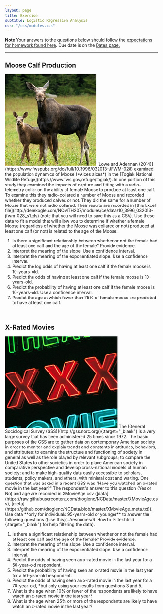```yaml
---
layout: page
title: Exercise
subtitle: Logistic Regression Analysis
css: "/css/modules.css"
---
```


<div class="alert alert-warning">
  <strong>Note</strong> Your answers to the questions below should follow the <a href="../../resources/hwformat" target="_blank">expectations for homework found here</a>. Due date is on the <a href="../../resources/Dates-Current" target="_blank">Dates page.</a>
</div>

----

## Moose Calf Production
<img src="../zimgs/MooseCalf.jpg" alt="Decoration" class="img-right">
[Lowe and Aderman (2014)](https://www.fwspubs.org/doi/full/10.3996/032013-JFWM-028) examined the population dynamics of Moose (*Alces alces*) in the [Togiak National Wildlife Refuge](https://www.fws.gov/refuge/togiak/). In one portion of this study they examined the impacts of capture and fitting with a radio-telemetry collar on the ability of female Moose to produce at least one calf. To examine this they radio-collared a number of Moose and recorded whether they produced calves or not. They did the same for a number of Moose that were not radio collared. Their results are recorded in [this Excel file](http://derekogle.com/NCMTH207/modules/ce/data/10_3996_032013-jfwm-028_s1.xls) (note that you will need to save this as a CSV). Use these data to fit a model that will allow you to determine if whether a female Moose (regardless of whether the Moose was collared or not) produced at least one calf (or not) is related to the age of the Moose.

1. Is there a significant relationship between whether or not the female had at least one calf and the age of the female? Provide evidence.
1. Interpret the meaning of the slope. Use a confidence interval.
1. Interpret the meaning of the exponentiated slope. Use a confidence interval.
1. Predict the log odds of having at least one calf if the female moose is 10-years-old.
1. Predict the odds of having at least one calf if the female moose is 10-years-old.
1. Predict the probability of having at least one calf if the female moose is 10-years-old. Use a confidence interval.
1. Predict the age at which fewer than 75% of female moose are predicted to have at least one calf.

&nbsp;

## X-Rated Movies
<img src="../zimgs/x-rate-movie.jpg" alt="X-rated Movie" class="img-right">
The [General Sociological Survey (GSS)](http://gss.norc.org/){:target="_blank"} is a very large survey that has been administered 25 times since 1972. The basic purposes of the GSS are to gather data on contemporary American society in order to monitor and explain trends and constants in attitudes, behaviors, and attributes; to examine the structure and functioning of society in general as well as the role played by relevant subgroups; to compare the United States to other societies in order to place American society in comparative perspective and develop cross-national models of human society; and to make high-quality data easily accessible to scholars, students, policy makers, and others, with minimal cost and waiting.  One question that was asked in a recent GSS was "Have you watched an x-rated movie in the last year?" The respondent's answer to this question (Yes or No) and age are recorded in XMovieAge.csv ([data](https://raw.githubusercontent.com/droglenc/NCData/master/XMovieAge.csv), [meta](https://github.com/droglenc/NCData/blob/master/XMovieAge_meta.txt)). Use data **only for individuals 95-years-old or younger** to answer the following questions ([use this](../resources/R_HowTo_Filter.html){:target="_blank"} for help filtering the data).

1. Is there a significant relationship between whether or not the female had at least one calf and the age of the female? Provide evidence.
1. Interpret the meaning of the slope. Use a confidence interval.
1. Interpret the meaning of the exponentiated slope. Use a confidence interval.
1. Predict the odds of having seen an x-rated movie in the last year for a 50-year-old respondent.
1. Predict the probability of having seen an x-rated movie in the last year for a 50-year-old respondent.
1. Predict the odds of having seen an x-rated movie in the last year for a 70-year-old, *but only using your results from questions 3 and 5.
1. What is the age when 10% or fewer of the respondents are likely to have watch an x-rated movie in the last year?
1. What is the age when 25% or more of the respondents are likely to have watch an x-rated movie in the last year?
